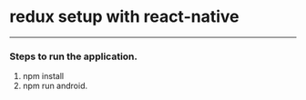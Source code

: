 # redux setup with react-native

-----

### Steps to run the application. 

1) npm install
2) npm run android. 

